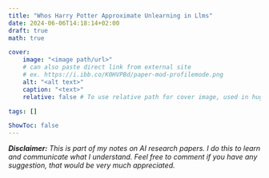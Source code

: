 ```yaml
---
title: "Whos Harry Potter Approximate Unlearning in Llms"
date: 2024-06-06T14:18:14+02:00
draft: true
math: true

cover:
    image: "<image path/url>"
    # can also paste direct link from external site
    # ex. https://i.ibb.co/K0HVPBd/paper-mod-profilemode.png
    alt: "<alt text>"
    caption: "<text>"
    relative: false # To use relative path for cover image, used in hugo Page-bundles

tags: []

ShowToc: false
---
```


***Disclaimer:*** *This is part of my notes on AI research papers. I do this to learn and communicate what I understand. Feel free to comment if you have any suggestion, that would be very much appreciated.*